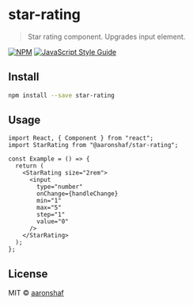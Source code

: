 # star-rating

> Star rating component. Upgrades input element.

[![NPM](https://img.shields.io/npm/v/star-rating.svg)](https://www.npmjs.com/package/star-rating) [![JavaScript Style Guide](https://img.shields.io/badge/code_style-standard-brightgreen.svg)](https://standardjs.com)

## Install

```bash
npm install --save star-rating
```

## Usage

```tsx
import React, { Component } from "react";
import StarRating from "@aaronshaf/star-rating";

const Example = () => {
  return (
    <StarRating size="2rem">
      <input
        type="number"
        onChange={handleChange}
        min="1"
        max="5"
        step="1"
        value="0"
      />
    </StarRating>
  );
};
```

## License

MIT © [aaronshaf](https://github.com/aaronshaf)

